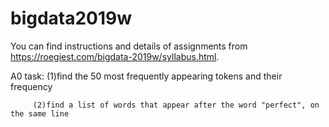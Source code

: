 # bigdata2019w
You can find instructions and details of assignments from https://roegiest.com/bigdata-2019w/syllabus.html.

A0 task: (1)find the 50 most frequently appearing tokens and their frequency

         (2)find a list of words that appear after the word "perfect", on the same line
